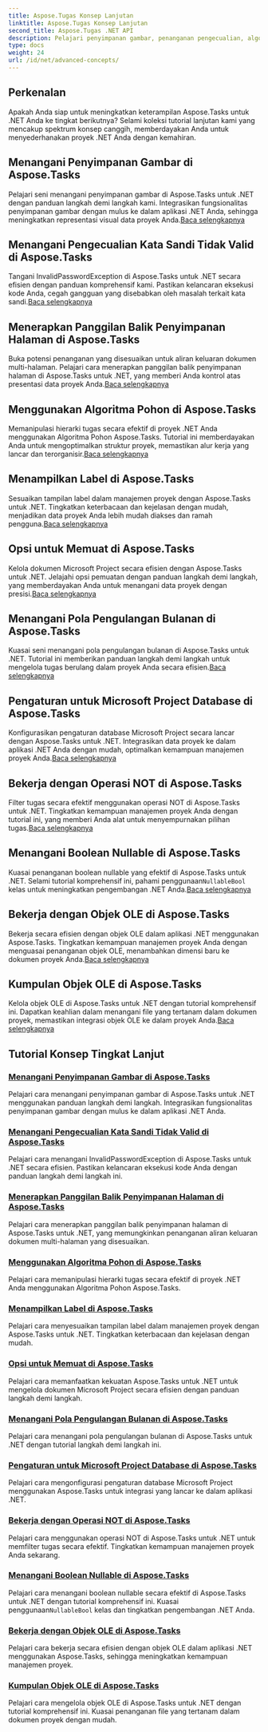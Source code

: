 ```yaml
---
title: Aspose.Tugas Konsep Lanjutan
linktitle: Aspose.Tugas Konsep Lanjutan
second_title: Aspose.Tugas .NET API
description: Pelajari penyimpanan gambar, penanganan pengecualian, algoritme pohon, tampilan label, opsi pemuatan, dan banyak lagi. Kuasai konsep tingkat lanjut di Aspose.Tasks untuk .NET
type: docs
weight: 24
url: /id/net/advanced-concepts/
---
```


## Perkenalan

Apakah Anda siap untuk meningkatkan keterampilan Aspose.Tasks untuk .NET Anda ke tingkat berikutnya? Selami koleksi tutorial lanjutan kami yang mencakup spektrum konsep canggih, memberdayakan Anda untuk menyederhanakan proyek .NET Anda dengan kemahiran.

## Menangani Penyimpanan Gambar di Aspose.Tasks

 Pelajari seni menangani penyimpanan gambar di Aspose.Tasks untuk .NET dengan panduan langkah demi langkah kami. Integrasikan fungsionalitas penyimpanan gambar dengan mulus ke dalam aplikasi .NET Anda, sehingga meningkatkan representasi visual data proyek Anda.[Baca selengkapnya](./image-saving/)

## Menangani Pengecualian Kata Sandi Tidak Valid di Aspose.Tasks

 Tangani InvalidPasswordException di Aspose.Tasks untuk .NET secara efisien dengan panduan komprehensif kami. Pastikan kelancaran eksekusi kode Anda, cegah gangguan yang disebabkan oleh masalah terkait kata sandi.[Baca selengkapnya](./invalid-password-exception/)

## Menerapkan Panggilan Balik Penyimpanan Halaman di Aspose.Tasks

Buka potensi penanganan yang disesuaikan untuk aliran keluaran dokumen multi-halaman. Pelajari cara menerapkan panggilan balik penyimpanan halaman di Aspose.Tasks untuk .NET, yang memberi Anda kontrol atas presentasi data proyek Anda.[Baca selengkapnya](./page-saving-callback/)

## Menggunakan Algoritma Pohon di Aspose.Tasks

 Memanipulasi hierarki tugas secara efektif di proyek .NET Anda menggunakan Algoritma Pohon Aspose.Tasks. Tutorial ini memberdayakan Anda untuk mengoptimalkan struktur proyek, memastikan alur kerja yang lancar dan terorganisir.[Baca selengkapnya](./tree-algorithm/)

## Menampilkan Label di Aspose.Tasks

 Sesuaikan tampilan label dalam manajemen proyek dengan Aspose.Tasks untuk .NET. Tingkatkan keterbacaan dan kejelasan dengan mudah, menjadikan data proyek Anda lebih mudah diakses dan ramah pengguna.[Baca selengkapnya](./label-display/)

## Opsi untuk Memuat di Aspose.Tasks

 Kelola dokumen Microsoft Project secara efisien dengan Aspose.Tasks untuk .NET. Jelajahi opsi pemuatan dengan panduan langkah demi langkah, yang memberdayakan Anda untuk menangani data proyek dengan presisi.[Baca selengkapnya](./loading-options/)

## Menangani Pola Pengulangan Bulanan di Aspose.Tasks

Kuasai seni menangani pola pengulangan bulanan di Aspose.Tasks untuk .NET. Tutorial ini memberikan panduan langkah demi langkah untuk mengelola tugas berulang dalam proyek Anda secara efisien.[Baca selengkapnya](./monthly-recurrence-patterns/)

## Pengaturan untuk Microsoft Project Database di Aspose.Tasks

 Konfigurasikan pengaturan database Microsoft Project secara lancar dengan Aspose.Tasks untuk .NET. Integrasikan data proyek ke dalam aplikasi .NET Anda dengan mudah, optimalkan kemampuan manajemen proyek Anda.[Baca selengkapnya](./msp-database-settings/)

## Bekerja dengan Operasi NOT di Aspose.Tasks

 Filter tugas secara efektif menggunakan operasi NOT di Aspose.Tasks untuk .NET. Tingkatkan kemampuan manajemen proyek Anda dengan tutorial ini, yang memberi Anda alat untuk menyempurnakan pilihan tugas.[Baca selengkapnya](./not-operation/)

## Menangani Boolean Nullable di Aspose.Tasks

 Kuasai penanganan boolean nullable yang efektif di Aspose.Tasks untuk .NET. Selami tutorial komprehensif ini, pahami penggunaan`NullableBool` kelas untuk meningkatkan pengembangan .NET Anda.[Baca selengkapnya](./nullable-booleans/)

## Bekerja dengan Objek OLE di Aspose.Tasks

Bekerja secara efisien dengan objek OLE dalam aplikasi .NET menggunakan Aspose.Tasks. Tingkatkan kemampuan manajemen proyek Anda dengan menguasai penanganan objek OLE, menambahkan dimensi baru ke dokumen proyek Anda.[Baca selengkapnya](./ole-objects/)

## Kumpulan Objek OLE di Aspose.Tasks

 Kelola objek OLE di Aspose.Tasks untuk .NET dengan tutorial komprehensif ini. Dapatkan keahlian dalam menangani file yang tertanam dalam dokumen proyek, memastikan integrasi objek OLE ke dalam proyek Anda.[Baca selengkapnya](./ole-object-collection/)
## Tutorial Konsep Tingkat Lanjut
### [Menangani Penyimpanan Gambar di Aspose.Tasks](./image-saving/)
Pelajari cara menangani penyimpanan gambar di Aspose.Tasks untuk .NET menggunakan panduan langkah demi langkah. Integrasikan fungsionalitas penyimpanan gambar dengan mulus ke dalam aplikasi .NET Anda.
### [Menangani Pengecualian Kata Sandi Tidak Valid di Aspose.Tasks](./invalid-password-exception/)
Pelajari cara menangani InvalidPasswordException di Aspose.Tasks untuk .NET secara efisien. Pastikan kelancaran eksekusi kode Anda dengan panduan langkah demi langkah ini.
### [Menerapkan Panggilan Balik Penyimpanan Halaman di Aspose.Tasks](./page-saving-callback/)
Pelajari cara menerapkan panggilan balik penyimpanan halaman di Aspose.Tasks untuk .NET, yang memungkinkan penanganan aliran keluaran dokumen multi-halaman yang disesuaikan.
### [Menggunakan Algoritma Pohon di Aspose.Tasks](./tree-algorithm/)
Pelajari cara memanipulasi hierarki tugas secara efektif di proyek .NET Anda menggunakan Algoritma Pohon Aspose.Tasks.
### [Menampilkan Label di Aspose.Tasks](./label-display/)
Pelajari cara menyesuaikan tampilan label dalam manajemen proyek dengan Aspose.Tasks untuk .NET. Tingkatkan keterbacaan dan kejelasan dengan mudah.
### [Opsi untuk Memuat di Aspose.Tasks](./loading-options/)
Pelajari cara memanfaatkan kekuatan Aspose.Tasks untuk .NET untuk mengelola dokumen Microsoft Project secara efisien dengan panduan langkah demi langkah.
### [Menangani Pola Pengulangan Bulanan di Aspose.Tasks](./monthly-recurrence-patterns/)
Pelajari cara menangani pola pengulangan bulanan di Aspose.Tasks untuk .NET dengan tutorial langkah demi langkah ini.
### [Pengaturan untuk Microsoft Project Database di Aspose.Tasks](./msp-database-settings/)
Pelajari cara mengonfigurasi pengaturan database Microsoft Project menggunakan Aspose.Tasks untuk integrasi yang lancar ke dalam aplikasi .NET.
### [Bekerja dengan Operasi NOT di Aspose.Tasks](./not-operation/)
Pelajari cara menggunakan operasi NOT di Aspose.Tasks untuk .NET untuk memfilter tugas secara efektif. Tingkatkan kemampuan manajemen proyek Anda sekarang.
### [Menangani Boolean Nullable di Aspose.Tasks](./nullable-booleans/)
 Pelajari cara menangani boolean nullable secara efektif di Aspose.Tasks untuk .NET dengan tutorial komprehensif ini. Kuasai penggunaan`NullableBool` kelas dan tingkatkan pengembangan .NET Anda.
### [Bekerja dengan Objek OLE di Aspose.Tasks](./ole-objects/)
Pelajari cara bekerja secara efisien dengan objek OLE dalam aplikasi .NET menggunakan Aspose.Tasks, sehingga meningkatkan kemampuan manajemen proyek.
### [Kumpulan Objek OLE di Aspose.Tasks](./ole-object-collection/)
Pelajari cara mengelola objek OLE di Aspose.Tasks untuk .NET dengan tutorial komprehensif ini. Kuasai penanganan file yang tertanam dalam dokumen proyek dengan mudah.